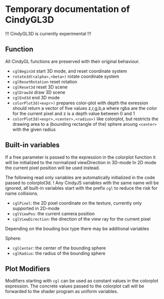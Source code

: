 # Temporary documentation of CindyGL3D

!!! CindyGL3D is currently experimental !!!


## Function

All CindyGL functions are preserved with their original behaviour.

* `cglBegin3d` start 3D mode, and reset coordinate system
* `rotate3d(<alpha>,<beta>)` rotate coordinate system
* `cglResetRotation` reset rotation
* `cglReset3d` reset 3D scene
* `cglDraw3d` draw 3D scene
* `cglEnd3d` end 3D mode
* `colorPlot3d(<expr>)` prepares color-plot with depth the exression should return a vector of five values z,r,g,b,a where rgba are the color for the current pixel and z is a depth value between 0 and 1
* `colorPlot3d(<expr>,<center>,<radius>)` like colorplot, but restricts the drawing area to a (bounding rectangle of the) sphere aroung `<center>` with the given radius


## Built-in variables

If a free parameter is passed to the expression in the colorplot function it will be initialized to the normalized viewDirection in 3D-mode
In 2D mode the current pixel position will be used instead.

The following read only variables are automatically initialized in the code passed to colorplot3d.
! Any CindyJS variables with the same name will be ignored,
all built-in variables start with the prefix `cgl` to reduce the risk for name collisions.

* `cglPixel`: the 2D pixel coordinate on the texture, currently only supported in 2D-mode
* `cglViewPos`: the current camera position
* `cglViewDirection`: the direction of the view ray for the current pixel


Depending on the bouding box type there may be additional variables

Sphere:
* `cglCenter`: the center of the bounding sphere
* `cglRadius`: the radius of the bounding sphere

## Plot Modifiers

Modifiers starting with `cgl` can be used as constant values in the colorplot expression.
The concrete values passed to the colorplot call will be forwarded to the shader program as uniform variables.